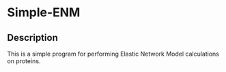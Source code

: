 # Simple-ENM
## Description
This is a simple program for performing Elastic Network Model calculations on proteins.